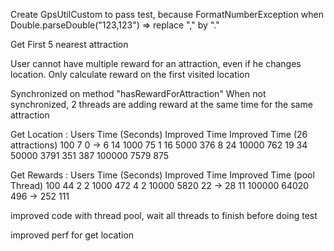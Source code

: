 Create GpsUtilCustom to pass test, because FormatNumberException when Double.parseDouble("123,123") 
    => replace "," by "." 
    
Get First 5 nearest attraction

User cannot have multiple reward for an attraction, even if he changes location.
Only calculate reward on the first visited location

Synchronized on method "hasRewardForAttraction"
When not synchronized, 2 threads are adding reward at the same time for the same attraction

Get Location :
Users	Time (Seconds)	Improved Time   Improved Time (26 attractions)
100	    7	            0 -> 6              14
1000	75	            1               16
5000	376	            8               24
10000	762	            19              34
50000	3791	        351             387
100000	7579	        875                            


Get Rewards : 
Users	Time (Seconds)	Improved Time   Improved Time (pool Thread)
100	    44	            2               2
1000	472	            4               2
10000	5820	        22 -> 28              11
100000	64020	        496 -> 252             111


improved code with thread pool, wait all threads to finish before doing test

improved perf for get location